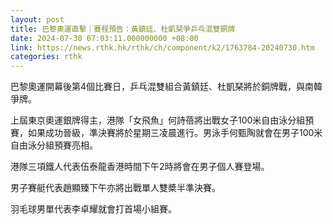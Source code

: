 ```yaml
---
layout: post
title: 巴黎奧運直擊｜賽程預告：黃鎮廷、杜凱琹爭乒乓混雙銅牌
date: 2024-07-30 07:03:11.000000000 +08:00
link: https://news.rthk.hk/rthk/ch/component/k2/1763784-20240730.htm
categories: rthk
---
```


巴黎奧運開幕後第4個比賽日，乒乓混雙組合黃鎮廷、杜凱琹將於銅牌戰，與南韓爭牌。

上屆東京奧運銀牌得主，港隊「女飛魚」何詩蓓將出戰女子100米自由泳分組預賽，如果成功晉級，準決賽將於星期三凌晨進行。男泳手何甄陶就會在男子100米自由泳分組預賽亮相。

港隊三項鐵人代表伍泰龍香港時間下午2時將會在男子個人賽登場。

男子賽艇代表趙顯臻下午亦將出戰單人雙槳半準決賽。

羽毛球男單代表李卓耀就會打首場小組賽。
